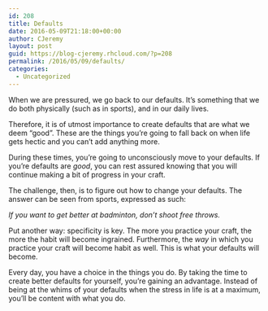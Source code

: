 ```yaml
---
id: 208
title: Defaults
date: 2016-05-09T21:18:00+00:00
author: CJeremy
layout: post
guid: https://blog-cjeremy.rhcloud.com/?p=208
permalink: /2016/05/09/defaults/
categories:
  - Uncategorized
---
```

When we are pressured, we go back to our defaults. It&#8217;s something that we do both physically (such as in sports), and in our daily lives.

Therefore, it is of utmost importance to create defaults that are what we deem &#8220;good&#8221;. These are the things you&#8217;re going to fall back on when life gets hectic and you can&#8217;t add anything more.

During these times, you&#8217;re going to unconsciously move to your defaults. If you&#8217;re defaults are _good_, you can rest assured knowing that you will continue making a bit of progress in your craft.

The challenge, then, is to figure out how to change your defaults. The answer can be seen from sports, expressed as such:

_If you want to get better at badminton, don&#8217;t shoot free throws._

Put another way: specificity is key. The more you practice your craft, the more the habit will become ingrained. Furthermore, the _way_ in which you practice your craft will become habit as well. This is what your defaults will become.

Every day, you have a choice in the things you do. By taking the time to create better defaults for yourself, you&#8217;re gaining an advantage. Instead of being at the whims of your defaults when the stress in life is at a maximum, you&#8217;ll be content with what you do.
